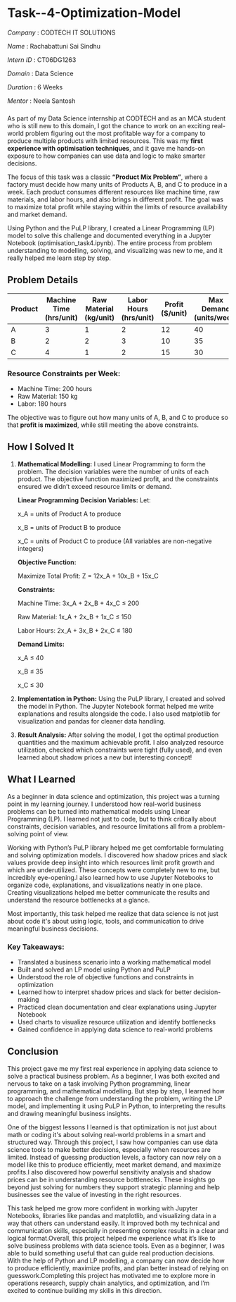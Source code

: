 # Task--4-Optimization-Model

*Company*   : CODTECH IT SOLUTIONS

*Name*      : Rachabattuni Sai Sindhu

*Intern ID* : CT06DG1263

*Domain*    : Data Science

*Duration*  : 6 Weeks

*Mentor*    : Neela Santosh

###

As part of my Data Science internship at CODTECH and as an MCA student who is still new to this domain, I got the chance to work on an exciting real-world problem figuring out the most profitable way for a company to produce multiple products with limited resources. This was my **first experience with optimisation techniques**, and it gave me hands-on exposure to how companies can use data and logic to make smarter decisions.

The focus of this task was a classic **“Product Mix Problem”**, where a factory must decide how many units of Products A, B, and C to produce in a week. Each product consumes different resources like machine time, raw materials, and labor hours, and also brings in different profit. The goal was to maximize total profit while staying within the limits of resource availability and market demand.

Using Python and the PuLP library, I created a Linear Programming (LP) model to solve this challenge and documented everything in a Jupyter Notebook (optimisation_task4.ipynb). The entire process from problem understanding to modelling, solving, and visualizing was new to me, and it really helped me learn step by step.


## Problem Details

| Product | Machine Time (hrs/unit) | Raw Material (kg/unit) | Labor Hours (hrs/unit) | Profit (\$/unit) | Max Demand (units/week) |
| ------- | ----------------------- | ---------------------- | ---------------------- | ---------------- | ----------------------- |
| A       | 3                       | 1                      | 2                      | 12               | 40                      |
| B       | 2                       | 2                      | 3                      | 10               | 35                      |
| C       | 4                       | 1                      | 2                      | 15               | 30                      |

### Resource Constraints per Week:

* Machine Time: 200 hours
* Raw Material: 150 kg
* Labor: 180 hours

The objective was to figure out how many units of A, B, and C to produce so that **profit is maximized**, while still meeting the above constraints.


## How I Solved It

1. **Mathematical Modelling:**
   I used Linear Programming to form the problem. The decision variables were the number of units of each product. The objective function maximized profit, and the constraints ensured we didn’t exceed resource limits or demand.

     **Linear Programming**
     **Decision Variables:**
     Let:
   
     x_A = units of Product A to produce

     x_B = units of Product B to produce

     x_C = units of Product C to produce
     (All variables are non-negative integers)

     **Objective Function:**
   
     Maximize Total Profit:
     Z = 12x_A + 10x_B + 15x_C

     **Constraints:**
   
     Machine Time: 3x_A + 2x_B + 4x_C ≤ 200

     Raw Material: 1x_A + 2x_B + 1x_C ≤ 150

     Labor Hours: 2x_A + 3x_B + 2x_C ≤ 180

     **Demand Limits:**
   
     x_A ≤ 40

     x_B ≤ 35

     x_C ≤ 30

3. **Implementation in Python:**
   Using the PuLP library, I created and solved the model in Python. The Jupyter Notebook format helped me write explanations and results alongside the code. I also used matplotlib for visualization and pandas for cleaner data handling.

4. **Result Analysis:**
   After solving the model, I got the optimal production quantities and the maximum achievable profit. I also analyzed resource utilization, checked which constraints were tight (fully used), and even learned about shadow prices a new but interesting concept!


## **What I Learned**

As a beginner in data science and optimization, this project was a turning point in my learning journey. I understood how real-world business problems can be turned into mathematical models using Linear Programming (LP). I learned not just to code, but to think critically about constraints, decision variables, and resource limitations all from a problem-solving point of view.

Working with Python’s PuLP library helped me get comfortable formulating and solving optimization models. I discovered how shadow prices and slack values provide deep insight into which resources limit profit growth and which are underutilized. These concepts were completely new to me, but incredibly eye-opening.I also learned how to use Jupyter Notebooks to organize code, explanations, and visualizations neatly in one place. Creating visualizations helped me better communicate the results and understand the resource bottlenecks at a glance.

Most importantly, this task helped me realize that data science is not just about code it's about using logic, tools, and communication to drive meaningful business decisions.

### Key Takeaways:
* Translated a business scenario into a working mathematical model
* Built and solved an LP model using Python and PuLP
* Understood the role of objective functions and constraints in optimization
* Learned how to interpret shadow prices and slack for better decision-making
* Practiced clean documentation and clear explanations using Jupyter Notebook
* Used charts to visualize resource utilization and identify bottlenecks
* Gained confidence in applying data science to real-world problems


## Conclusion

This project gave me my first real experience in applying data science to solve a practical business problem. As a beginner, I was both excited and nervous to take on a task involving Python programming, linear programming, and mathematical modelling. But step by step, I learned how to approach the challenge from understanding the problem, writing the LP model, and implementing it using PuLP in Python, to interpreting the results and drawing meaningful business insights.

One of the biggest lessons I learned is that optimization is not just about math or coding it's about solving real-world problems in a smart and structured way. Through this project, I saw how companies can use data science tools to make better decisions, especially when resources are limited. Instead of guessing production levels, a factory can now rely on a model like this to produce efficiently, meet market demand, and maximize profits.I also discovered how powerful sensitivity analysis and shadow prices can be in understanding resource bottlenecks. These insights go beyond just solving for numbers they support strategic planning and help businesses see the value of investing in the right resources.

This task helped me grow more confident in working with Jupyter Notebooks, libraries like pandas and matplotlib, and visualizing data in a way that others can understand easily. It improved both my technical and communication skills, especially in presenting complex results in a clear and logical format.Overall, this project helped me experience what it’s like to solve business problems with data science tools. Even as a beginner, I was able to build something useful that can guide real production decisions. With the help of Python and LP modelling, a company can now decide how to produce efficiently, maximize profits, and plan better instead of relying on guesswork.Completing this project has motivated me to explore more in operations research, supply chain analytics, and optimization, and I’m excited to continue building my skills in this direction.

